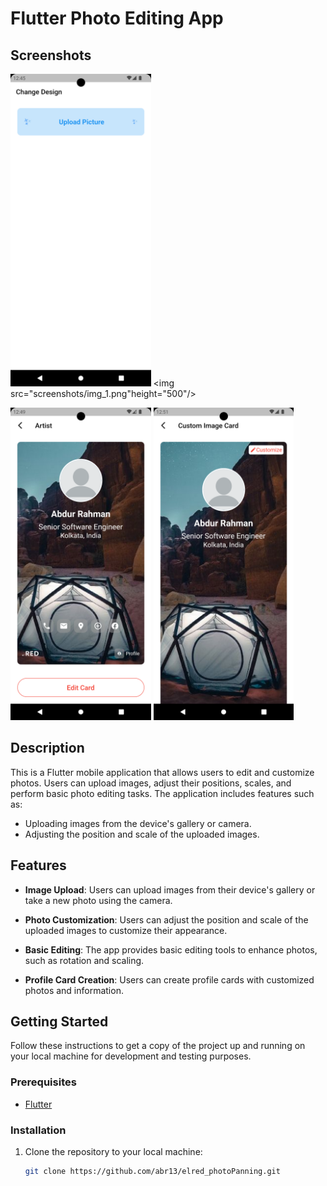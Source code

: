 # Flutter Photo Editing App

## Screenshots
<img src="screenshots/img.png" height="500"/>   <img src="screenshots/img_1.png"height="500"/>

<img src="screenshots/img_2.png" height="500"/>   <img src="screenshots/img_3.png" height="500"/>

## Description

This is a Flutter mobile application that allows users to edit and customize photos. Users can upload images, adjust their positions, scales, and perform basic photo editing tasks. The application includes features such as:

- Uploading images from the device's gallery or camera.
- Adjusting the position and scale of the uploaded images.

## Features

- **Image Upload**: Users can upload images from their device's gallery or take a new photo using the camera.

- **Photo Customization**: Users can adjust the position and scale of the uploaded images to customize their appearance.

- **Basic Editing**: The app provides basic editing tools to enhance photos, such as rotation and scaling.

- **Profile Card Creation**: Users can create profile cards with customized photos and information.

## Getting Started

Follow these instructions to get a copy of the project up and running on your local machine for development and testing purposes.

### Prerequisites

- [Flutter](https://flutter.dev/docs/get-started/install)

### Installation

1. Clone the repository to your local machine:

   ```bash
   git clone https://github.com/abr13/elred_photoPanning.git
